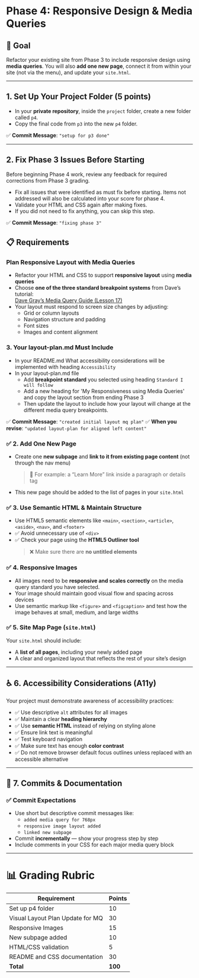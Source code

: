 # Phase 4: Responsive Design & Media Queries

## 📌 Goal
Refactor your existing site from Phase 3 to include responsive design using **media queries**. You will also **add one new page**, connect it from within your site (not via the menu), and update your `site.html`.

---
## 1. Set Up Your Project Folder (5 points)

- In your **private repository**, inside the `project` folder, create a new folder called `p4`.
- Copy the final code from `p3` into the new `p4` folder.

✅ **Commit Message**: `"setup for p3 done"`

---

## 2. Fix Phase 3 Issues Before Starting 

Before beginning Phase 4 work, review any feedback for required corrections from Phase 3 grading.

- Fix all issues that were identified as must fix before starting. Items not addressed will also be calculated into your score for phase 4.  
- Validate your HTML and CSS again after making fixes.
- If you did not need to fix anything, you can skip this step. 

✅ **Commit Message**: `"fixing phase 3"`

## 📋 Requirements

### Plan Responsive Layout with Media Queries
- Refactor your HTML and CSS to support **responsive layout** using **media queries**
- Choose **one of the three standard breakpoint systems** from Dave’s tutorial:  
  [Dave Gray’s Media Query Guide (Lesson 17)](https://github.com/gitdagray/css_course/blob/main/17_lesson/notes.md)
- Your layout must respond to screen size changes by adjusting:
  - Grid or column layouts
  - Navigation structure and padding
  - Font sizes
  - Images and content alignment
###  3. Your layout-plan.md Must Include
- In your README.md What accessibility considerations will be implemented with heading `Accessibility`
- In your layout-plan.md file 
  - Add **breakpoint standard** you selected using heading `Standard I will follow`
  - Add a new heading for 'My Responsiveness using Media Queries' and copy the layout section from ending Phase 3 
  - Then update the layout to include how your layout will change at the different media query breakpoints.


✅ **Commit Message**: `"created initial layout mq plan"`
✅ **When you revise**: `"updated layout-plan for aligned left content"`

### ✅ 2. Add One New Page
- Create one **new subpage** and **link to it from existing page content** (not through the nav menu)
  > 🧭 For example: a “Learn More” link inside a paragraph or details tag
- This new page should be added to the list of pages in your `site.html`

### ✅ 3. Use Semantic HTML & Maintain Structure
- Use HTML5 semantic elements like `<main>`, `<section>`, `<article>`, `<aside>`, `<nav>`, and `<footer>`
- ✅ Avoid unnecessary use of `<div>`  
- ✅ Check your page using the **HTML5 Outliner tool**  
  > ❌ Make sure there are **no untitled elements**

### ✅ 4. Responsive Images
- All images need to be  **responsive and scales correctly** on the media query standard you have selected.
- Your image should maintain good visual flow and spacing across devices
- Use semantic markup like `<figure>` and `<figcaption>` and test how the image behaves at small, medium, and large widths

### ✅ 5. Site Map Page (`site.html`)
Your `site.html` should include:
- A **list of all pages**, including your newly added page
- A clear and organized layout that reflects the rest of your site’s design

---

## ♿️ 6. Accessibility Considerations (A11y)
Your project must demonstrate awareness of accessibility practices:

- ✅ Use descriptive `alt` attributes for all images
- ✅ Maintain a clear **heading hierarchy**
- ✅ Use **semantic HTML** instead of relying on styling alone
- ✅ Ensure link text is meaningful
- ✅ Test keyboard navigation
- ✅ Make sure text has enough **color contrast**
- ✅ Do not remove browser default focus outlines unless replaced with an accessible alternative

---

## 🔄 7. Commits & Documentation

### ✅ Commit Expectations
- Use short but descriptive commit messages like:
  - `added media query for 768px`
  - `responsive image layout added`
  - `linked new subpage`
- Commit **incrementally** — show your progress step by step
- Include comments in your CSS for each major media query block

---
# 📊 Grading Rubric

| Requirement                     | Points |
|----------------------------------|--------|
| Set up p4 folder                 | 10     |
| Visual Layout Plan Update for MQ | 30     |
| Responsive Images                | 15     |
| New subpage added                | 10     |
| HTML/CSS validation              | 5      |
| README and CSS documentation     | 30     |
| **Total**                        | **100**|